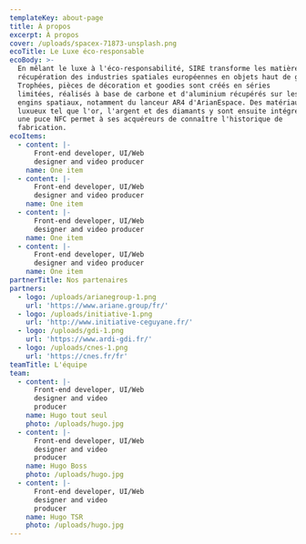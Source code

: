 ```yaml
---
templateKey: about-page
title: À propos
excerpt: À propos
cover: /uploads/spacex-71873-unsplash.png
ecoTitle: Le Luxe éco-responsable
ecoBody: >-
  En mêlant le luxe à l'éco-responsabilité, SIRE transforme les matières de
  récupération des industries spatiales européennes en objets haut de gamme.
  Trophées, pièces de décoration et goodies sont créés en séries
  limitées, réalisés à base de carbone et d'aluminium récupérés sur les
  engins spatiaux, notamment du lanceur AR4 d'ArianEspace. Des matériaux
  luxueux tel que l'or, l'argent et des diamants y sont ensuite intégrés et
  une puce NFC permet à ses acquéreurs de connaître l'historique de
  fabrication.
ecoItems:
  - content: |-
      Front-end developer, UI/Web
      designer and video producer 
    name: One item
  - content: |-
      Front-end developer, UI/Web
      designer and video producer 
    name: One item
  - content: |-
      Front-end developer, UI/Web
      designer and video producer 
    name: One item
  - content: |-
      Front-end developer, UI/Web
      designer and video producer 
    name: One item
partnerTitle: Nos partenaires
partners:
  - logo: /uploads/arianegroup-1.png
    url: 'https://www.ariane.group/fr/'
  - logo: /uploads/initiative-1.png
    url: 'http://www.initiative-ceguyane.fr/'
  - logo: /uploads/gdi-1.png
    url: 'https://www.ardi-gdi.fr/'
  - logo: /uploads/cnes-1.png
    url: 'https://cnes.fr/fr'
teamTitle: L'équipe
team:
  - content: |-
      Front-end developer, UI/Web
      designer and video
      producer
    name: Hugo tout seul
    photo: /uploads/hugo.jpg
  - content: |-
      Front-end developer, UI/Web
      designer and video
      producer
    name: Hugo Boss
    photo: /uploads/hugo.jpg
  - content: |-
      Front-end developer, UI/Web
      designer and video
      producer
    name: Hugo TSR
    photo: /uploads/hugo.jpg
---
```


